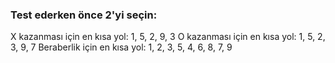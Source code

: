 ### Test ederken önce 2'yi seçin:
X kazanması için en kısa yol: 1, 5, 2, 9, 3
O kazanması için en kısa yol: 1, 5, 2, 3, 9, 7
Beraberlik için en kısa yol: 1, 2, 3, 5, 4, 6, 8, 7, 9
